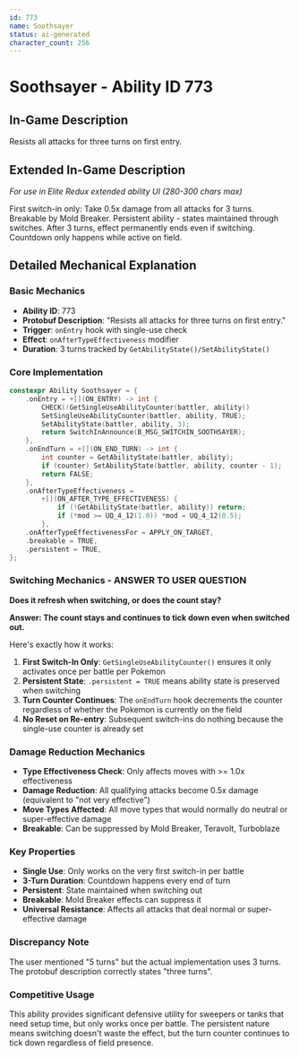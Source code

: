 ```yaml
---
id: 773
name: Soothsayer
status: ai-generated
character_count: 256
---
```


# Soothsayer - Ability ID 773

## In-Game Description
Resists all attacks for three turns on first entry.

## Extended In-Game Description
*For use in Elite Redux extended ability UI (280-300 chars max)*

First switch-in only: Take 0.5x damage from all attacks for 3 turns. Breakable by Mold Breaker. Persistent ability - states maintained through switches. After 3 turns, effect permanently ends even if switching. Countdown only happens while active on field.

## Detailed Mechanical Explanation

### Basic Mechanics
- **Ability ID**: 773
- **Protobuf Description**: "Resists all attacks for three turns on first entry."
- **Trigger**: `onEntry` hook with single-use check
- **Effect**: `onAfterTypeEffectiveness` modifier
- **Duration**: 3 turns tracked by `GetAbilityState()/SetAbilityState()`

### Core Implementation
```cpp
constexpr Ability Soothsayer = {
    .onEntry = +[](ON_ENTRY) -> int {
        CHECK(!GetSingleUseAbilityCounter(battler, ability))
        SetSingleUseAbilityCounter(battler, ability, TRUE);
        SetAbilityState(battler, ability, 3);
        return SwitchInAnnounce(B_MSG_SWITCHIN_SOOTHSAYER);
    },
    .onEndTurn = +[](ON_END_TURN) -> int {
        int counter = GetAbilityState(battler, ability);
        if (counter) SetAbilityState(battler, ability, counter - 1);
        return FALSE;
    },
    .onAfterTypeEffectiveness =
        +[](ON_AFTER_TYPE_EFFECTIVENESS) {
            if (!GetAbilityState(battler, ability)) return;
            if (*mod >= UQ_4_12(1.0)) *mod = UQ_4_12(0.5);
        },
    .onAfterTypeEffectivenessFor = APPLY_ON_TARGET,
    .breakable = TRUE,
    .persistent = TRUE,
};
```

### Switching Mechanics - ANSWER TO USER QUESTION
**Does it refresh when switching, or does the count stay?**

**Answer: The count stays and continues to tick down even when switched out.**

Here's exactly how it works:
1. **First Switch-In Only**: `GetSingleUseAbilityCounter()` ensures it only activates once per battle per Pokemon
2. **Persistent State**: `.persistent = TRUE` means ability state is preserved when switching
3. **Turn Counter Continues**: The `onEndTurn` hook decrements the counter regardless of whether the Pokemon is currently on the field
4. **No Reset on Re-entry**: Subsequent switch-ins do nothing because the single-use counter is already set

### Damage Reduction Mechanics
- **Type Effectiveness Check**: Only affects moves with >= 1.0x effectiveness
- **Damage Reduction**: All qualifying attacks become 0.5x damage (equivalent to "not very effective")
- **Move Types Affected**: All move types that would normally do neutral or super-effective damage
- **Breakable**: Can be suppressed by Mold Breaker, Teravolt, Turboblaze

### Key Properties
- **Single Use**: Only works on the very first switch-in per battle
- **3-Turn Duration**: Countdown happens every end of turn
- **Persistent**: State maintained when switching out
- **Breakable**: Mold Breaker effects can suppress it
- **Universal Resistance**: Affects all attacks that deal normal or super-effective damage

### Discrepancy Note
The user mentioned "5 turns" but the actual implementation uses 3 turns. The protobuf description correctly states "three turns".

### Competitive Usage
This ability provides significant defensive utility for sweepers or tanks that need setup time, but only works once per battle. The persistent nature means switching doesn't waste the effect, but the turn counter continues to tick down regardless of field presence.
